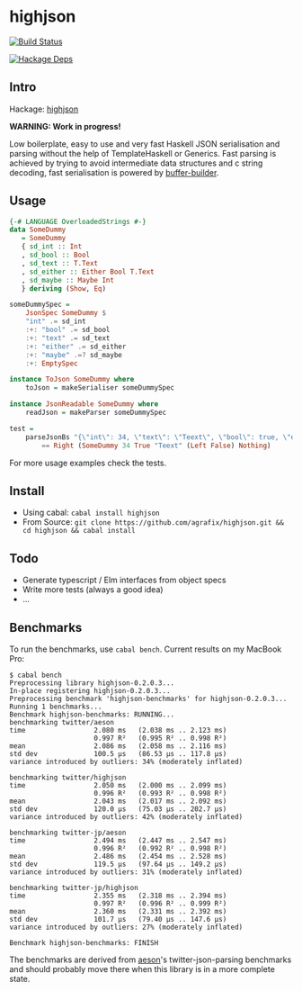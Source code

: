 highjson
=====

[![Build Status](https://travis-ci.org/agrafix/highjson.svg)](https://travis-ci.org/agrafix/highjson)

[![Hackage Deps](https://img.shields.io/hackage-deps/v/highjson.svg)](http://packdeps.haskellers.com/reverse/highjson)

## Intro

Hackage: [highjson](http://hackage.haskell.org/package/highjson)

 **WARNING: Work in progress!**

Low boilerplate, easy to use and very fast Haskell JSON serialisation and
parsing without the help of TemplateHaskell or Generics. Fast parsing is
achieved by trying to avoid intermediate data structures and c string
decoding, fast serialisation is powered by [buffer-builder](https://github.com/chadaustin/buffer-builder/).

## Usage

```haskell
{-# LANGUAGE OverloadedStrings #-}
data SomeDummy
   = SomeDummy
   { sd_int :: Int
   , sd_bool :: Bool
   , sd_text :: T.Text
   , sd_either :: Either Bool T.Text
   , sd_maybe :: Maybe Int
   } deriving (Show, Eq)

someDummySpec =
    JsonSpec SomeDummy $
    "int" .= sd_int
    :+: "bool" .= sd_bool
    :+: "text" .= sd_text
    :+: "either" .= sd_either
    :+: "maybe" .=? sd_maybe
    :+: EmptySpec

instance ToJson SomeDummy where
    toJson = makeSerialiser someDummySpec

instance JsonReadable SomeDummy where
    readJson = makeParser someDummySpec

test =
    parseJsonBs "{\"int\": 34, \"text\": \"Teext\", \"bool\": true, \"either\": false}"
        == Right (SomeDummy 34 True "Teext" (Left False) Nothing)
```

For more usage examples check the tests.

## Install

* Using cabal: `cabal install highjson`
* From Source: `git clone https://github.com/agrafix/highjson.git && cd highjson && cabal install`

## Todo

* Generate typescript / Elm interfaces from object specs
* Write more tests (always a good idea)
* ...

## Benchmarks

To run the benchmarks, use `cabal bench`. Current results on my MacBook Pro:

```
$ cabal bench
Preprocessing library highjson-0.2.0.3...
In-place registering highjson-0.2.0.3...
Preprocessing benchmark 'highjson-benchmarks' for highjson-0.2.0.3...
Running 1 benchmarks...
Benchmark highjson-benchmarks: RUNNING...
benchmarking twitter/aeson
time                 2.080 ms   (2.038 ms .. 2.123 ms)
                     0.997 R²   (0.995 R² .. 0.998 R²)
mean                 2.086 ms   (2.058 ms .. 2.116 ms)
std dev              100.5 μs   (86.53 μs .. 117.8 μs)
variance introduced by outliers: 34% (moderately inflated)

benchmarking twitter/highjson
time                 2.050 ms   (2.000 ms .. 2.099 ms)
                     0.996 R²   (0.993 R² .. 0.998 R²)
mean                 2.043 ms   (2.017 ms .. 2.092 ms)
std dev              120.0 μs   (75.03 μs .. 202.7 μs)
variance introduced by outliers: 42% (moderately inflated)

benchmarking twitter-jp/aeson
time                 2.494 ms   (2.447 ms .. 2.547 ms)
                     0.996 R²   (0.992 R² .. 0.998 R²)
mean                 2.486 ms   (2.454 ms .. 2.528 ms)
std dev              119.5 μs   (97.64 μs .. 149.2 μs)
variance introduced by outliers: 31% (moderately inflated)

benchmarking twitter-jp/highjson
time                 2.355 ms   (2.318 ms .. 2.394 ms)
                     0.997 R²   (0.996 R² .. 0.999 R²)
mean                 2.360 ms   (2.331 ms .. 2.392 ms)
std dev              101.7 μs   (79.40 μs .. 147.6 μs)
variance introduced by outliers: 27% (moderately inflated)

Benchmark highjson-benchmarks: FINISH
```

The benchmarks are derived from [aeson](https://github.com/bos/aeson)'s
twitter-json-parsing benchmarks and should probably move there when this library is in a
more complete state.
